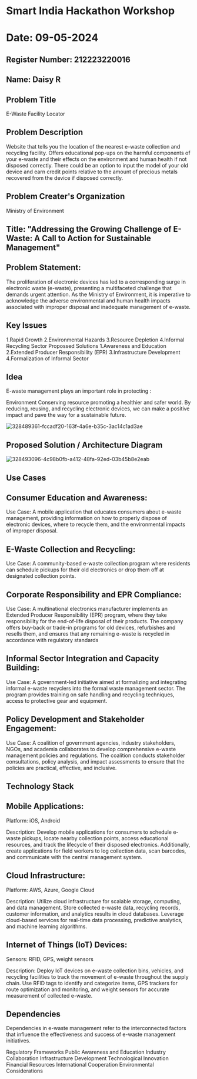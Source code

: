 # Smart India Hackathon Workshop
# Date: 09-05-2024
## Register Number: 212223220016
## Name:  Daisy R
## Problem Title
E-Waste Facility Locator
## Problem Description
Website that tells you the location of the nearest e-waste collection and recycling facility. Offers educational pop-ups on the harmful components of your e-waste and their effects on the environment and human health if not disposed correctly. There could be an option to input the model of your old device and earn credit points relative to the amount of precious metals recovered from the device if disposed correctly.
## Problem Creater's Organization
Ministry of Environment

## Title: "Addressing the Growing Challenge of E-Waste: A Call to Action for Sustainable Management"

## Problem Statement:
The proliferation of electronic devices has led to a corresponding surge in electronic waste (e-waste), presenting a multifaceted challenge that demands urgent attention. As the Ministry of Environment, it is imperative to acknowledge the adverse environmental and human health impacts associated with improper disposal and inadequate management of e-waste.

## Key Issues
1.Rapid Growth
2.Environmental Hazards
3.Resource Depletion
4.Informal Recycling Sector
Propossed Solutions
1.Awareness and Education
2.Extended Producer Responsibility (EPR)
3.Infrastructure Development
4.Formalization of Informal Sector

## Idea

E-waste management plays an important role in protecting :

Environment
Conserving resource
promoting a healthier and safer world.
By reducing, reusing, and recycling electronic devices, we can make a positive impact and pave the way for a sustainable future.

![328489361-fccadf20-163f-4a6e-b35c-3ac14c1ad3ae](https://github.com/04Varsha/SIHPS/assets/149035374/b16b1a96-8348-419c-aaeb-a3fd603a5805)


## Proposed Solution / Architecture Diagram

![328493096-4c98b0fb-a412-48fa-92ed-03b45b8e2eab](https://github.com/04Varsha/SIHPS/assets/149035374/3da2d194-39ac-4141-a5f2-5d923fb8f2fb)


## Use Cases

## Consumer Education and Awareness:
Use Case: A mobile application that educates consumers about e-waste management, providing information on how to properly dispose of electronic devices, where to recycle them, and the environmental impacts of improper disposal.

## E-Waste Collection and Recycling:
Use Case: A community-based e-waste collection program where residents can schedule pickups for their old electronics or drop them off at designated collection points.

## Corporate Responsibility and EPR Compliance:
Use Case: A multinational electronics manufacturer implements an Extended Producer Responsibility (EPR) program, where they take responsibility for the end-of-life disposal of their products. The company offers buy-back or trade-in programs for old devices, refurbishes and resells them, and ensures that any remaining e-waste is recycled in accordance with regulatory standards

## Informal Sector Integration and Capacity Building:
Use Case: A government-led initiative aimed at formalizing and integrating informal e-waste recyclers into the formal waste management sector. The program provides training on safe handling and recycling techniques, access to protective gear and equipment.

## Policy Development and Stakeholder Engagement:
Use Case: A coalition of government agencies, industry stakeholders, NGOs, and academia collaborates to develop comprehensive e-waste management policies and regulations. The coalition conducts stakeholder consultations, policy analysis, and impact assessments to ensure that the policies are practical, effective, and inclusive.

## Technology Stack

## Mobile Applications:
Platform: iOS, Android

Description:
Develop mobile applications for consumers to schedule e-waste pickups, locate nearby collection points, access educational resources, and track the lifecycle of their disposed electronics. Additionally, create applications for field workers to log collection data, scan barcodes, and communicate with the central management system.

## Cloud Infrastructure:
Platform: AWS, Azure, Google Cloud

Description:
Utilize cloud infrastructure for scalable storage, computing, and data management. Store collected e-waste data, recycling records, customer information, and analytics results in cloud databases. Leverage cloud-based services for real-time data processing, predictive analytics, and machine learning algorithms.

## Internet of Things (IoT) Devices:
Sensors: RFID, GPS, weight sensors

Description:
Deploy IoT devices on e-waste collection bins, vehicles, and recycling facilities to track the movement of e-waste throughout the supply chain. Use RFID tags to identify and categorize items, GPS trackers for route optimization and monitoring, and weight sensors for accurate measurement of collected e-waste.

## Dependencies

Dependencies in e-waste management refer to the interconnected factors that influence the effectiveness and success of e-waste management initiatives.

Regulatory Frameworks
Public Awareness and Education
Industry Collaboration
Infrastructure Development
Technological Innovation
Financial Resources
International Cooperation
Environmental Considerations
